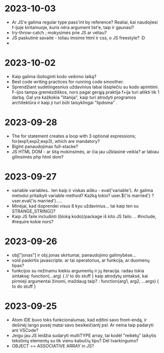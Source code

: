 # 2023-10-03
* Ar JS'e galima regular type pass'int by reference? Realiai, kai naudojiesi f-ijoje kintamuoje, kuris nėra argument list'e, taip ir gaunasi?
* try-throw-catch ; mokysimės prie JS ar vėliau?
* JS paskutinė savaitė - toliau imsime html ir css, o JS freestyle? :D
* 

# 2023-10-02
* Kaip galima išsiloginti kodo veikimo laiką? 
* Best code writing practices for running code smoother. 
* Sprendžiant sudėtingesnius uždavinius labai išsiplečiu su kodo apimtimi. F-ijos tampa gremėzdiškos, nors pagal gerąją praktija f+ija turi atlikti tik 1 darbą. Gal yra kažkokia "litanija", kaip turi atrodyti programos architektūra ir kaip ji turi būti taisyklingai "lipdoma" .

# 2023-09-28
* The for statement creates a loop with 3 optional expressions; for(exp1;exp2;exp3), which are mandatory?
* BigInt panaudojimas full-stacke?
* JS HTML DOM - ar šitą mokinsimės, ar čia jau užklasinė veikla? ar labiau gilinsimės php html dom?

# 2023-09-27
* variable variables.. ten kaip ir viskas aišku - eval('variable'). Ar galima metodui pritaikyti variable method? Kažką tokio? user.${'is married'} ? user.eval('is married').....
* Minėjai, kad išsprendei visus 8 kyu uždavinius... tai kaip ten su STRANGE_STRING[]?
* Kaip JS faile includinti (bloką kodo)/package iš kito JS failo. .. #include, #require kokie nors?

# 2023-09-26
* obj["jonas"] ir obj.jonas skirtumai, panaudojimo galimybėse...
* void paskirtis javascripte. ar tai operatorius, ar funkcija, ar duomenų tipas?
* funkcijos su nežinamu kiekiu argumentų ir jų iteracija. radau tokia sintaksę:
  function(...arg) { // to do stuff }
  kaip atrodytų sintaksė, kai pirmieji argumentai žinomi, maždaug taip? :
  function(arg1, arg2, ...args) { to do stuff }

# 2023-09-25
* Atom IDE buvo toks funkcionalumas, kad editini savo front-endą, ir dešinėj lango pusėj matai savo besikeičiantį psl.
  Ar neina taip padaryti ant VSCode?
* Jeigu jau JS leidžia sudaryti multiTYPE array, tai kodėl "reikėtų" laikytis tekstinių elementų su tik vienu kabučių tipu? Dėl tvarkingumo?
* OBJECT == ASSOCIATIVE ARRAY in JS?
